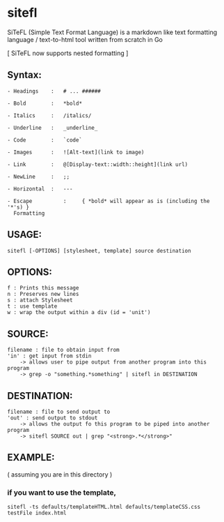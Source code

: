 # sitefl
SiTeFL (Simple Text Format Language) is a markdown like text formatting language / text-to-html tool written from scratch in Go

[ SiTeFL now supports nested formatting ]

## Syntax:
```
- Headings    :   # ... ######

- Bold        :   *bold*

- Italics     :   /italics/

- Underline   :   _underline_

- Code        :   `code`

- Images      :   ![Alt-text](link to image)

- Link        :   @[Display-text::width::height](link url)

- NewLine     :   ;;

- Horizontal  :   ---

- Escape		  :		{ *bold* will appear as is (including the '*'s) }
  Formatting
```

USAGE:
------
	sitefl [-OPTIONS] [stylesheet, template] source destination

OPTIONS:
--------
	f : Prints this message
	n : Preserves new lines
	s : attach Stylesheet
	t : use template
	w : wrap the output within a div (id = 'unit')

SOURCE:
-------
	filename : file to obtain input from
	'in' : get input from stdin
		-> allows user to pipe output from another program into this program
		-> grep -o "something.*something" | sitefl in DESTINATION
					
DESTINATION:
------------
	filename : file to send output to
	'out' : send output to stdout
		-> allows the output fo this program to be piped into another program
		-> sitefl SOURCE out | grep "<strong>.*</strong>"

EXAMPLE:
--------
( assuming you are in this directory )

### if you want to use the template,

	sitefl -ts defaults/templateHTML.html defaults/templateCSS.css testFile index.html
	


